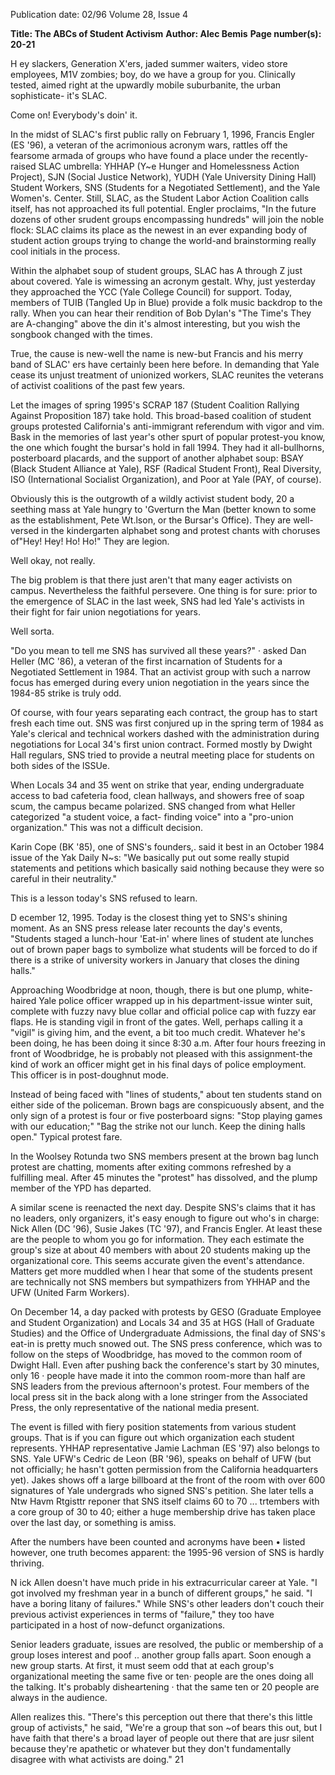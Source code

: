 Publication date: 02/96
Volume 28, Issue 4

**Title: The ABCs of Student Activism**
**Author: Alec Bemis**
**Page number(s): 20-21**

H
ey slackers, Generation X'ers, jaded summer waiters, 
video store employees, M1V zombies; boy, do we have a 
group for you. Clinically tested, aimed right at the 
upwardly mobile suburbanite, the urban sophisticate-
it's SLAC. 

Come on! Everybody's doin' it. 

In the midst of SLAC's first public rally on February 1, 1996, 
Francis Engler (ES '96), a veteran of the acrimonious acronym wars, 
rattles off the fearsome armada of groups who have found a place 
under the recently-raised SLAC umbrella: YHHAP (Y~e Hunger 
and Homelessness Action Project), SJN (Social Justice Network), 
YUDH (Yale University Dining Hall) Student Workers, SNS 
(Students for a Negotiated Settlement), and the Yale Women's. 
Center. Still, SLAC, as the Student Labor Action Coalition calls 
itself, has not approached its full potential. Engler proclaims, "In the 
future dozens of other srudent groups encompassing hundreds" will 
join the noble flock: SLAC claims its place as the newest in an ever 
expanding body of student action groups trying to change the 
world-and brainstorming really cool initials in the process. 

Within the alphabet soup of student groups, SLAC has A 
through Z just about covered. Yale is wimessing an acronym gestalt. 
Why, just yesterday they approached the YCC (Yale College 
Council) for support. Today, members of TUIB (Tangled Up in 
Blue) provide a folk music backdrop to the rally. When you can hear 
their rendition of Bob Dylan's "The Time's They are A-changing" 
above the din it's almost interesting, but you wish the songbook 
changed with the times. 

True, the cause is new-well the name is new-but Francis and 
his merry band of SLAC' ers have certainly been here before. In 
demanding that Yale cease its unjust treatment of unionized workers, 
SLAC reunites the veterans of activist coalitions of the past few 
years. 

Let the images of spring 1995's SCRAP 187 (Student Coalition 
Rallying Against Proposition 187) take hold. This broad-based 
coalition of student groups protested California's anti-immigrant 
referendum with vigor and vim. Bask in the memories of last year's 
other spurt of popular protest-you know, the one which fought the 
bursar's hold in fall 1994. They had it all-bullhorns, posterboard 
placards, and the support of another alphabet soup: BSAY (Black 
Student Alliance at Yale), RSF (Radical Student Front), Real 
Diversity, ISO (International Socialist Organization), and Poor at 
Yale (PAY, of course). 

Obviously this is the outgrowth of a wildly activist student body, 
20 
a seething mass at Yale hungry to 'Gverturn the Man (better known 
to some as the establishment, Pete Wt.lson, or the Bursar's Office). 
They are well-versed in the kindergarten alphabet song and protest 
chants with choruses of"Hey! Hey! Ho! Ho!" They are legion. 

Well okay, not really. 

The big problem is that there just aren't that many eager activists 
on campus. Nevertheless the faithful persevere. One thing is for sure: 
prior to the emergence of SLAC in the last week, SNS had led Yale's 
activists in their fight for fair union negotiations for years. 

Well sorta. 

"Do you mean to tell me SNS has survived all these years?" · 
asked Dan Heller (MC '86), a veteran of the first incarnation of 
Students for a Negotiated Settlement in 1984. That an activist group 
with such a narrow focus has emerged during every union 
negotiation in the years since the 1984-85 strike is truly odd. 

Of course, with four years separating each contract, the group 
has to start fresh each time out. SNS was first conjured up in the 
spring term of 1984 as Yale's clerical and technical workers dashed 
with the administration during negotiations for Local 34's first 
union contract. Formed mostly by Dwight Hall regulars, SNS tried 
to provide a neutral meeting place for students on both sides of the 
lSSUe. 


When Locals 34 and 35 went on strike that year, ending 
undergraduate access to bad cafeteria food, clean hallways, and 
showers free of soap scum, the campus became polarized. SNS 
changed from what Heller categorized "a student voice, a fact-
finding voice" into a "pro-union organization." This was not a 
difficult decision. 

Karin Cope (BK '85), one of SNS's founders,. said it best in an 
October 1984 issue of the Yak Daily N~s: "We basically put out 
some really stupid statements and petitions which basically said 
nothing because they were so careful in their neutrality." 


This is a lesson today's SNS refused to learn. 

D
ecember 12, 1995. Today is the closest thing yet to SNS's 
shining moment. As an SNS press release later recounts the 
day's events, "Students staged a lunch-hour 'Eat-in' where 
lines of student ate lunches out of brown paper bags to symbolize 
what students will be forced to do if there is a strike of university 
workers in January that closes the dining halls." 

Approaching Woodbridge at noon, though, there is but one 
plump, white-haired Yale police officer wrapped up in his 
department-issue winter suit, complete with fuzzy navy blue collar 
and official police cap with fuzzy ear flaps. He is standing vigil in 
front of the gates. Well, perhaps calling it a "vigil" is giving him, and 
the event, a bit too much credit. Whatever he's been doing, he has 
been doing it since 8:30 a.m. After four hours freezing in front of 
Woodbridge, he is probably not pleased with this assignment-the 
kind of work an officer might get in his final days of police 
employment. This officer is in post-doughnut mode. 

Instead of being faced with "lines of students," about ten 
students stand on either side of the policeman. Brown bags are 
conspicuously absent, and the only sign of a protest is four or five 
posterboard signs: "Stop playing games with our education;" "Bag 
the strike not our lunch. Keep the dining halls open." Typical 
protest fare. 

In the Woolsey Rotunda two SNS members present at the brown 
bag lunch protest are chatting, moments after exiting commons 
refreshed by a fulfilling meal. After 45 minutes the "protest" has 
dissolved, and the plump member of the YPD has departed. 

A similar scene is reenacted the next day. Despite SNS's claims 
that it has no leaders, only organizers, it's easy enough to figure out 
who's in charge: Nick Allen (DC '96), Susie Jakes (TC '97), and 
Francis Engler. At least these are the people to whom you go for 
information. They each estimate the group's size at about 40 
members with about 20 students making up the organizational core. 
This seems accurate given the event's attendance. Matters get more 
muddled when I hear that some of the students present are 
technically not SNS members but sympathizers from YHHAP and 
the UFW (United Farm Workers). 

On December 14, a day packed with protests by GESO 
(Graduate Employee and Student Organization) and Locals 34 and 
35 at HGS (Hall of Graduate Studies) and the Office of 
Undergraduate Admissions, the final day of SNS's eat-in is pretty 
much snowed out. The SNS press conference, which was to follow 
on the steps of Woodbridge, has moved to 
the common room of Dwight Hall. 
Even after pushing back the 
conference's start by 30 minutes, only 16 · 
people have made it into the common 
room-more than half are SNS leaders 
from the previous afternoon's protest. 
Four members of the local press sit in the 
back along with a lone stringer from the 
Associated Press, the only representative 
of the national media present. 

The event is filled with fiery position statements from various 
student groups. That is if you can figure out which organization 
each student represents. YHHAP representative Jamie Lachman (ES 
'97) also belongs to SNS. Yale UFW's Cedric de Leon (BR '96), 
speaks on behalf of UFW (but not officially; he hasn't gotten 
permission from the California headquarters yet). Jakes shows off a 
large billboard at the front of the room with over 600 signatures of 
Yale undergrads who signed SNS's petition. She later tells a Ntw 
Havm Rtgisttr reponer that SNS itself claims 60 to 70 ... trtembers 
with a core group of 30 to 40; either a huge membership drive has 
taken place over the last day, or something is amiss. 

After the numbers have been counted and acronyms have been • 
listed however, one truth becomes apparent: the 1995-96 version of 
SNS is hardly thriving. 

N
ick Allen doesn't have much pride in his extracurricular 
career at Yale. "I got involved my freshman year in a bunch 
of different groups," he said. "I have a boring litany of 
failures." While SNS's other leaders don't couch their previous 
activist experiences in terms of "failure," they too have participated 
in a host of now-defunct organizations. 

Senior leaders graduate, issues are resolved, the public or 
membership of a group loses interest and poof .. another group falls 
apart. Soon enough a new group starts. At first, it must seem odd 
that at each group's organizational meeting the same five or ten· 
people are the ones doing all the talking. It's probably disheartening · 
that the same ten or 20 people are always in the audience. 

Allen realizes this. "There's this perception out there that there's 
this little group of activists," he said, "We're a group that son ~of 
bears this out, but I have faith that there's a broad layer of people out 
there that are jusr silent because they're apathetic or whatever but 
they don't fundamentally disagree with what activists are doing." 
21
